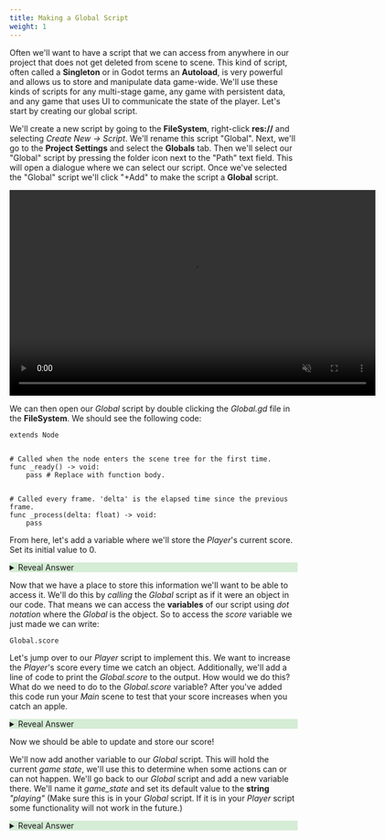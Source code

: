 ```yaml
---
title: Making a Global Script
weight: 1
---
```


Often we'll want to have a script that we can access from anywhere in our project that does not get deleted from scene to scene. This kind of script, often called a **Singleton** or in Godot terms an **Autoload**, is very powerful and allows us to store and manipulate data game-wide. We'll use these kinds of scripts for any multi-stage game, any game with persistent data, and any game that uses UI to communicate the state of the player. Let's start by creating our global script.

We'll create a new script by going to the **FileSystem**, right-click **res://** and selecting *Create New -> Script*. We'll rename this script "Global". Next, we'll go to the **Project Settings** and select the **Globals** tab. Then we'll select our "Global" script by pressing the folder icon next to the "Path" text field. This will open a dialogue where we can select our script. Once we've selected the "Global" script we'll click "+Add" to make the script a **Global** script.

<p align="center">
<video width="640" height="360" autoplay muted loop controls>
    <source src="../../../../media/BasketCatchImages/MakeGlobal/MakingGlobal.mp4" type="video/mp4">
</video>
</p>

We can then open our *Global* script by double clicking the *Global.gd* file in the **FileSystem**. We should see the following code:

```
extends Node


# Called when the node enters the scene tree for the first time.
func _ready() -> void:
	pass # Replace with function body.


# Called every frame. 'delta' is the elapsed time since the previous frame.
func _process(delta: float) -> void:
	pass
```


From here, let's add a variable where we'll store the *Player*'s current score. Set its initial value to 0.


<details style="background-color:rgba(92, 184, 92, 0.25);">
<summary style = "cursor:pointer">Reveal Answer</summary>

```
extends Node

var score = 0

# Called when the node enters the scene tree for the first time.
func _ready() -> void:
	pass # Replace with function body.


# Called every frame. 'delta' is the elapsed time since the previous frame.
func _process(delta: float) -> void:
	pass

```

</details>

Now that we have a place to store this information we'll want to be able to access it. We'll do this by *calling* the *Global* script as if it were an object in our code. That means we can access the **variables** of our script using *dot notation* where the *Global* is the object. So to access the *score* variable we just made we can write: 

```
Global.score
```

 Let's jump over to our *Player* script to implement this. We want to increase the *Player*'s score every time we catch an object. Additionally, we'll add a line of code to print the *Global.score* to the output. How would we do this? What do we need to do to the *Global.score* variable? After you've added this code run your *Main* scene to test that your score increases when you catch an apple.

<details style="background-color:rgba(92, 184, 92, 0.25);">
<summary style = "cursor:pointer">Reveal Answer</summary>


- In our *Player* script, in the *on_body_entered()* **Signal Function**, we'll add the following code:

```
func _on_area_2d_body_entered(body: Node2D) -> void:
	
	body.queue_free()
	Global.score += 1
	print(Global.score)

	pass # Replace with function body.
```
- Remember: The "+=" operator is used for *incrementing* a variable, meaning we're increasing the value stored in *Global.score* by one every time we catch something.

</details>


Now we should be able to update and store our score!

We'll now add another variable to our *Global* script. This will hold the current *game state*, we'll use this to determine when some actions can or can not happen. We'll go back to our *Global* script and add a new variable there. We'll name it *game_state* and set its default value to the **string** *"playing"* (Make sure this is in your *Global* script. If it is in your *Player* script some functionality will not work in the future.)

<details style="background-color:rgba(92, 184, 92, 0.25);">
<summary style = "cursor:pointer">Reveal Answer</summary>

```
extends Node

var score = 0

var game_state = "playing"

# Called when the node enters the scene tree for the first time.
func _ready() -> void:
	pass # Replace with function body.


# Called every frame. 'delta' is the elapsed time since the previous frame.
func _process(delta: float) -> void:
	pass
```

</details>